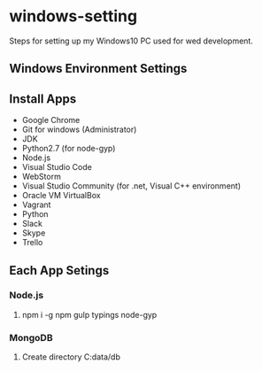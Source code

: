 # windows-setting
Steps for setting up my Windows10 PC used for wed development.


## Windows Environment Settings

## Install Apps
- Google Chrome
- Git for windows (Administrator)
- JDK
- Python2.7 (for node-gyp)
- Node.js
- Visual Studio Code
- WebStorm
- Visual Studio Community (for .net, Visual C++ environment)
- Oracle VM VirtualBox
- Vagrant
- Python
- Slack
- Skype
- Trello


## Each App Setings
### Node.js
1. npm i -g npm gulp typings node-gyp

### MongoDB
1. Create directory C:data/db
